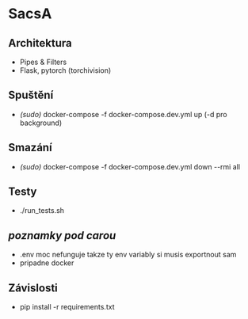 # SacsA

## Architektura

- Pipes & Filters
- Flask, pytorch (torchivision)

## Spuštění
- *(sudo)* docker-compose -f docker-compose.dev.yml up (-d pro background)

## Smazání
- *(sudo)* docker-compose -f docker-compose.dev.yml down --rmi all

## Testy
- ./run_tests.sh


## *poznamky pod carou*
- .env moc nefunguje takze ty env variably si musis exportnout sam
- pripadne docker

## Závislosti
- pip install -r requirements.txt